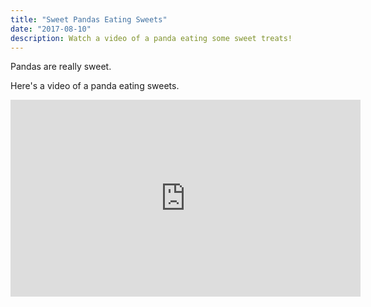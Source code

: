 ```yaml
---
title: "Sweet Pandas Eating Sweets"
date: "2017-08-10"
description: Watch a video of a panda eating some sweet treats!
---
```


Pandas are really sweet.

Here's a video of a panda eating sweets.

<iframe width="560" height="315" src="https://www.youtube.com/embed/4n0xNbfJLR8" frameborder="0" allowfullscreen></iframe>